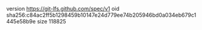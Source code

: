 version https://git-lfs.github.com/spec/v1
oid sha256:c84ac2ff5b1298459b10147e24d779ee74b205946bd0a034eb679c1445e58b9e
size 118825
